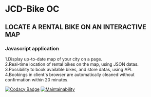 # JCD-Bike OC 

## LOCATE A RENTAL BIKE ON AN INTERACTIVE MAP  

### Javascript application  

1.Display up-to-date map of your city on a page.  
2.Real-time location of rental bikes on the map, using JSON datas.  
3.Possibility to book available bikes, and store datas, using API.  
4.Bookings in client's browser are automatically cleaned without confirmation within 20 minutes.

[![Codacy Badge](https://api.codacy.com/project/badge/Grade/967f48359daa404686c368f22c251d00)](https://www.codacy.com/app/TimSeg/JCD-Bike-OC?utm_source=github.com&amp;utm_medium=referral&amp;utm_content=TimSeg/JCD-Bike-OC&amp;utm_campaign=Badge_Grade)
[![Maintainability](https://api.codeclimate.com/v1/badges/44e3c29e29b59d5eab24/maintainability)](https://codeclimate.com/github/TimSeg/JCD-Bike-OC/maintainability)

